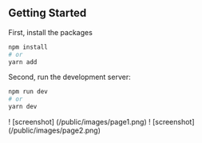## Getting Started

First, install the packages

```bash
npm install
# or
yarn add
```

Second, run the development server:

```bash
npm run dev
# or
yarn dev
```

! [screenshot] (/public/images/page1.png)
! [screenshot] (/public/images/page2.png)

